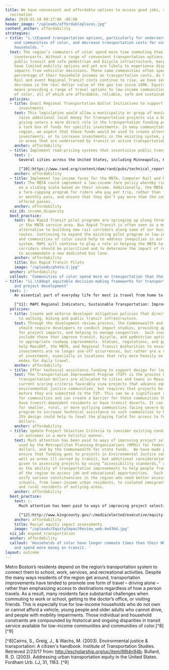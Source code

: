 ```yaml
---
title: We have convenient and affordable options to access good jobs, schools and
  recreation
date: 2018-01-18 09:17:00 -05:00
header_image: "/uploads/affordableplaces.jpg"
content_anchor: affordability
strategies:
- title: "i.\tExpand transportation options, particularly for underserved populations
    and communities of color, and decrease transportation costs for cost-burdened
    households. "
  text: The region’s commuters of color spend more time commuting than their White
    counterparts. Without a range of convenient transportation options, particularly
    public transit and safe pedestrian and bicycle infrastructure, marginalized communities
    have limited mobility options and yet are likely to experience disproportionate
    impacts from vehicular emissions. These same communities often spend a disproportionate
    percentage of their household incomes on transportation costs. As MBTA, Commuter
    Rail and event Regional Transit costs continue to rise, we have seen a steady
    decrease in the real dollar value of the gas tax since 1996. Equitable transportation
    means providing a range of travel options to low-income communities and communities
    of color, all of which are affordable, reliable, safe and sustainable.
  policies:
  - title: Enact Regional Transportation Ballot Initiatives to support active transportation
      investments
    text: This legislation would allow a municipality or group of municipalities to
      raise additional local money for transportation projects via a ballot initiative,
      giving voters a more direct role in the transportation funding process and creating
      a lock box of funds for specific investments. In many communities across our
      region, we expect that these funds would be used to create alternative transportation
      investments, or to increase investments in the existing system, particularly
      in areas that are underserved by transit or active transportation options.
    anchor: affordability
  - title: Implement road-pricing systems that incentivize public transit use
    text: |-
      Several cities across the United States, including Minneapolis, Housing and San Diego have implemented congestion-pricing schemes. If implemented here, we have the opportunity to devise a strategy that funnels new money directly to public transit and offers financial exemptions to vehicle-dependent low-income families.[^10]

      [^10]:https://www.rand.org/content/dam/rand/pubs/technical_reports/2009/RAND_TR680.pdf
    anchor: affordability
  - title: Implement low-income fares for the MBTA, Commuter Rail and RTAs
    text: The MBTA could implement a low-income fare policy whereby riders pay fares
      on a sliding scale based on their income. Additionally, the MBTA should create
      a fare-capping program for riders who pay per trip, rather than for a daily
      or monthly pass, and ensure that they don’t pay more than the cost of the currently
      offered passes.
    anchor: affordability
  viz_id: income_disparity
  best_practice:
    text: Bus Rapid Transit pilot programs are springing up along three key corridors
      in the MBTA service area. Bus Rapid Transit is often seen as a more cost-friendly
      alternative to building new rail corridors along some of our busiest transit
      routes. Continuing to expand the existing pilot program in low-income communities
      and communities of color could help to address inequities in our existing transit
      system. MAPC will continue to play a role in helping the MBTA to determine which
      corridors should be prioritized and to determine the impact of removing parking
      to accommodate a new dedicated bus lane.
    anchor: affordability
    title: Bus Rapid Transit Pilots
    image: "/uploads/photo-2.jpg"
  anchor: affordability
  callout: 'Communities of color spend more on transportation than their White neighbors. '
- title: "ii.\tAdopt equitable decision-making frameworks for transportation planning
    and project development"
  text: |-
    An essential part of everyday life for most is travel from home to work, school, shopping, services, or recreation. The region’s transportation system is the foundation of making travel possible, and the system is sustained mainly through public investment. The transportation system that we have is also the result of the public sector planning process, which can tend to focus more heavily on areas that are undergoing economic growth and on areas where communities have the capacity to participate in decision-making. Since the system serves all in the region, decisions should not only favor a few or overly burden specific groups of people, such as households of color who are disproportionately burdened by higher transportation costs and longer commute times.[^11] We can create a more equitable system by leading with more inclusive planning processes, greater investments in active transportation modes, improvement to all elements of the public transit system (rail, subway, and bus), and ensuring investments in under-served communities (low-income communities not well served by transit, as well as rural and less development areas in need of greater connectivity and improved mobility.

    [^11]: MAPC Regional Indicators, Sustainable Transportation: Improved Equity. http://www.regionalindicators.org/topic_areas/2#improved-equity, 2016.
  policies:
  - title: Create and enforce developer mitigation policies that direct more funding
      to walking, biking and public transit infrastructure.
    text: Through the development review process, the Commonwealth and municipalities
      should require developers to conduct impact studies, providing appropriate mitigation
      for project impacts, and helping to manage congestion.  Such investments should
      include those that improve transit, bicycle, and pedestrian options, in addition
      to appropriate roadway improvements. Statues, regulations, and guidelines can
      help MassDOT, the MBTA, and Regional Transit Authorities to ensure that such
      investments are no longer one-off occurrences, but rather are a regular type
      of investment, especially in locations that rely more heavily on non-vehicular
      modes for daily travel.
    anchor: affordability
  - title: Offer technical assistance funding to support design for low-income communities.
    text: The Transportation Improvement Program (TIP) is the process by which federal
      transportation dollars are allocated to cities and towns in Massachusetts. The
      current scoring criteria favorably view projects that advance equity and support
      environmental justice communities, but requires that projects be at 25% design
      before they are submitted to the TIP. This can be a significant cost burden
      for communities and can create a barrier for those communities that already
      have transit-dependent residents or have transit deserts. It can also be a barrier
      for smaller, rural, or more outlying communities facing severe budget challenges.  A
      program to increase technical assistance to such communities to help them reach
      25% design could help to level the playing field for access to federal transportation
      dollars.
    anchor: affordability
  - title: Update Project Selection Criteria to consider existing conditions and differences
      in outcomes in a more holistic manner.
    text: Much attention has been paid to ways of improving project selection criteria
      used by the Metropolitan Planning Organizations (MPOs) for federal transportation
      dollars, and by the Commonwealth for state funds.  We have made progress to
      ensure that funding goes to projects in Environmental Justice communities as
      well as areas ill-served by transit, but additional consideration should be
      given to assessing projects by using “accessibility standards,” which focus
      on the ability of transportation improvements to help people from various parts
      of the region to access job and educational opportunities.  Such standards could
      unify various constituencies in the region who need better access to jobs and
      schools, from lower-income urban residents, to isolated immigrant communities,
      and rural residents of outlying areas.
    anchor: affordability
  best_practice:
    text: |-
      Much attention has been paid to ways of improving project selection criteria used by the Metropolitan Planning Organizations (MPOs) for federal transportation dollars, and by the Commonwealth for state funds.  We have made progress to ensure that funding goes to projects in Environmental Justice communities as well as areas ill-served by transit, but additional consideration should be given to assessing projects by using “accessibility standards,” which focus on the ability of transportation improvements to help people from various parts of the region to access job and educational opportunities.  Such standards could unify various constituencies in the region who need better access to jobs and schools, from lower-income urban residents, to isolated immigrant communities, and rural residents of outlying areas.[^12]

      [^12]:http://www.kingcounty.gov/~/media/elected/executive/equity-social-justice/documents/KingCountyEIRToolExamples.ashx?la=en
    anchor: affordability
    title: Racial equity impact assessments
    image: "/uploads/EquityImpactReview_web-4e436d.jpg"
  viz_id: expand_transportation
  anchor: affordability
  callout: 'Households of color have longer commute times than their White counterparts
    and spend more money on transit. '
layout: outcome
---
```


Metro Boston’s residents depend on the region’s transportation system to connect them to school, work, services, and recreational activities. Despite the many ways residents of the region get around, transportation improvements have tended to promote one form of travel – driving alone – rather than emphasizing access to destinations regardless of how a person travels. As a result, many residents face substantial challenges when commuting to work or school, getting to the doctor’s office, or visiting friends. This is especially true for low-income households who do not own or cannot afford a vehicle, young people and older adults who cannot drive, and people with mobility impairments. Those individual and household constraints are compounded by historical and ongoing disparities in transit service available for low-income communities and communities of color.[^8][^9]

[^8]Cairns, S., Greig, J., & Wachs, M. (2003). Environmental justice & transportation: A citizen's handbook. Institute of Transportation Studies. Retrieved 2/23/17 from: http://escholarship.org/uc/item/66t4n94b.
Bullard, R. D. (2003). Addressing urban transportation equity in the United States. Fordham Urb. LJ, 31, 1183.
[^9]